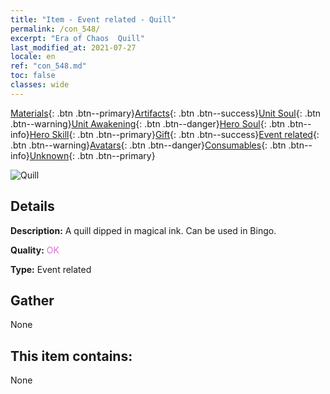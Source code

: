 ```yaml
---
title: "Item - Event related - Quill"
permalink: /con_548/
excerpt: "Era of Chaos  Quill"
last_modified_at: 2021-07-27
locale: en
ref: "con_548.md"
toc: false
classes: wide
---
```

 [Materials](/Items/){: .btn .btn--primary}[Artifacts](/Items/Artifacts/){: .btn .btn--success}[Unit Soul](/Items/UnitSoul/){: .btn .btn--warning}[Unit Awakening](/Items/UnitAwakening/){: .btn .btn--danger}[Hero Soul](/Items/HeroSoul/){: .btn .btn--info}[Hero Skill](/Items/HeroSkill/){: .btn .btn--primary}[Gift](/Items/Gift/){: .btn .btn--success}[Event related](/Items/Events/){: .btn .btn--warning}[Avatars](/Items/Avatars/){: .btn .btn--danger}[Consumables](/Items/Consumables/){: .btn .btn--info}[Unknown](/Items/Unknown/){: .btn .btn--primary}

 ![Quill](/images/t/i_10034.png)

## Details
 **Description:** A quill dipped in magical ink. Can be used in Bingo.

 **Quality:** <span style="color: #DA70D6">OK</span>

 **Type:** Event related

## Gather

  None

## This item contains:

  None

